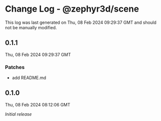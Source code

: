 # Change Log - @zephyr3d/scene

This log was last generated on Thu, 08 Feb 2024 09:29:37 GMT and should not be manually modified.

## 0.1.1
Thu, 08 Feb 2024 09:29:37 GMT

### Patches

- add README.md

## 0.1.0
Thu, 08 Feb 2024 08:12:06 GMT

_Initial release_

